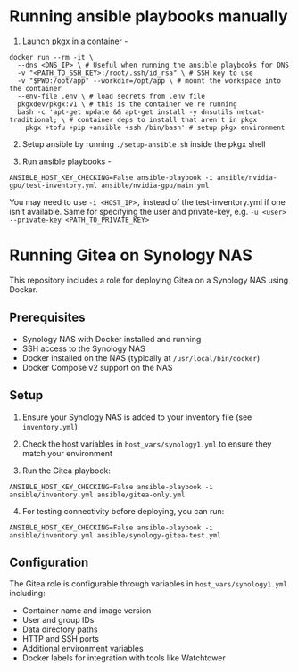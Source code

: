 # Running ansible playbooks manually

1. Launch pkgx in a container -

```
docker run --rm -it \
  --dns <DNS_IP> \ # Useful when running the ansible playbooks for DNS
  -v "<PATH_TO_SSH_KEY>:/root/.ssh/id_rsa" \ # SSH key to use
  -v "$PWD:/opt/app" --workdir=/opt/app \ # mount the workspace into the container
  --env-file .env \ # load secrets from .env file
  pkgxdev/pkgx:v1 \ # this is the container we're running
  bash -c 'apt-get update && apt-get install -y dnsutils netcat-traditional; \ # container deps to install that aren't in pkgx
    pkgx +tofu +pip +ansible +ssh /bin/bash' # setup pkgx environment
```

2. Setup ansible by running `./setup-ansible.sh` inside the pkgx shell

3. Run ansible playbooks -

```
ANSIBLE_HOST_KEY_CHECKING=False ansible-playbook -i ansible/nvidia-gpu/test-inventory.yml ansible/nvidia-gpu/main.yml
```

You may need to use `-i <HOST_IP>,` instead of the test-inventory.yml if one isn't available. Same for specifying the user and private-key, e.g. `-u <user> --private-key <PATH_TO_PRIVATE_KEY>`

# Running Gitea on Synology NAS

This repository includes a role for deploying Gitea on a Synology NAS using Docker.

## Prerequisites

- Synology NAS with Docker installed and running
- SSH access to the Synology NAS
- Docker installed on the NAS (typically at `/usr/local/bin/docker`)
- Docker Compose v2 support on the NAS

## Setup

1. Ensure your Synology NAS is added to your inventory file (see `inventory.yml`)

2. Check the host variables in `host_vars/synology1.yml` to ensure they match your environment

3. Run the Gitea playbook:

```
ANSIBLE_HOST_KEY_CHECKING=False ansible-playbook -i ansible/inventory.yml ansible/gitea-only.yml
```

4. For testing connectivity before deploying, you can run:

```
ANSIBLE_HOST_KEY_CHECKING=False ansible-playbook -i ansible/inventory.yml ansible/synology-gitea-test.yml
```

## Configuration

The Gitea role is configurable through variables in `host_vars/synology1.yml` including:

- Container name and image version
- User and group IDs
- Data directory paths
- HTTP and SSH ports
- Additional environment variables
- Docker labels for integration with tools like Watchtower
